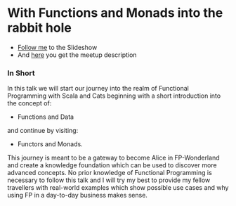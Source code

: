 # With Functions and Monads into the rabbit hole
 - [Follow me](https://pheymann.github.io/meetup-with-functions-and-monads-into-the-rabbit-hole/) to the Slideshow
 - And [here](https://www.meetup.com/de-DE/Scala-Hamburg/events/240727416/?comment_table_id=482166437&comment_table_name=event_comment) you get the meetup description
 
### In Short
In this talk we will start our journey into the realm of Functional Programming with Scala and Cats beginning with a short introduction into the concept of: 

 - Functions and Data 

and continue by visiting: 

 - Functors and Monads.

This journey is meant to be a gateway to become Alice in FP-Wonderland and create a knowledge foundation which can be used to discover more advanced concepts. No prior knowledge of Functional Programming is necessary to follow this talk and I will try my best to provide my fellow travellers with real-world examples which show possible use cases and why using FP in a day-to-day business makes sense.
